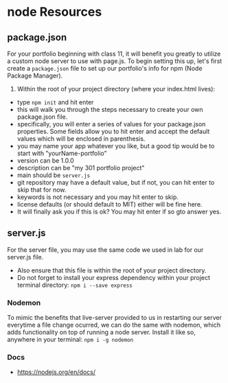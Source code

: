 # node Resources

## package.json
For your portfolio beginning with  class 11, it will benefit you greatly to utilize a custom node server to use with page.js. To begin setting this up, let's first create a `package.json` file to set up our portfolio's info for npm (Node Package Manager).
1. Within the root of your project directory (where your index.html lives):
  - type `npm init` and hit enter
  - this will walk you through the steps necessary to create your own package.json file.
  - specifically, you will enter a series of values for your package.json properties. Some fields allow you to hit enter and accept the default values which will be enclosed in parenthesis.
  - you may name your app whatever you like, but a good tip would be to start with "yourName-portfolio"
  - version can be 1.0.0
  - description can be "my 301 portfolio project"
  - main should be `server.js`
  - git repository may have a default value, but if not, you can hit enter to skip that for now.
  - keywords is not necessary and you may hit enter to skip.
  - license defaults (or should default to MIT) either will be fine here.
  - It will finally ask you if this is ok? You may hit enter if so gto answer yes.

## server.js
For the server file, you may use the same code we used in lab for our server.js file.
  - Also ensure that this file is within the root of your project directory.
  - Do not forget to install your express dependency within your project terminal directory: `npm i --save express`

### Nodemon
To mimic the benefits that live-server provided to us in restarting our server everytime a file change ocurred, we can do the same with nodemon, which adds functionality on top of running a node server.
Install it like so, anywhere in your terminal: `npm i -g nodemon`

### Docs
- https://nodejs.org/en/docs/


